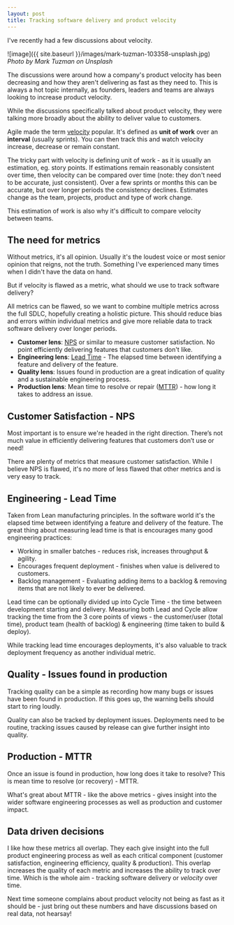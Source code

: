 ```yaml
---
layout: post
title: Tracking software delivery and product velocity
---
```


I've recently had a few discussions about velocity. 

![image]({{ site.baseurl }}/images/mark-tuzman-103358-unsplash.jpg)
*Photo by Mark Tuzman on Unsplash*

The discussions were around how a company's product velocity has been decreasing and how they aren't delivering as fast as they need to. This is always a hot topic internally, as founders, leaders and teams are always looking to increase product velocity. 

While the discussions specifically talked about product velocity, they were talking more broadly about the ability to deliver value to customers. 

Agile made the term [velocity](https://en.wikipedia.org/wiki/Velocity_(software_development)) popular. It's defined as **unit of work** over an **interval** (usually sprints). You can then track this and watch velocity increase, decrease or remain constant.

The tricky part with velocity is defining unit of work - as it is usually an estimation, eg. story points. If estimations remain reasonably consistent over time, then velocity can be compared over time (note: they don't need to be accurate, just consistent). Over a few sprints or months this can be accurate, but over longer periods the consistency declines. Estimates change as the team, projects, product and type of work change. 

This estimation of work is also why it's difficult to compare velocity between teams. 

## The need for metrics

Without metrics, it's all opinion. Usually it's the loudest voice or most senior opinion that reigns, not the truth. Something I've experienced many times when I didn't have the data on hand.

But if velocity is flawed as a metric, what should we use to track software delivery?

All metrics can be flawed, so we want to combine multiple metrics across the full SDLC, hopefully creating a holistic picture. This should reduce bias and errors within individual metrics and give more reliable data to track software delivery over longer periods. 

- **Customer lens**: [NPS](https://en.wikipedia.org/wiki/Net_Promoter) or similar to measure customer satisfaction. No point efficiently delivering features that customers don't like.
- **Engineering lens**: [Lead Time](https://en.wikipedia.org/wiki/Lead_time) - The elapsed time between identifying a feature and delivery of the feature.
- **Quality lens**: Issues found in production are a great indication of quality and a sustainable engineering process.
- **Production lens**: Mean time to resolve or repair ([MTTR](https://en.wikipedia.org/wiki/Mean_time_to_repair)) - how long it takes to address an issue. 

## Customer Satisfaction - NPS

Most important is to ensure we're headed in the right direction. There’s not much value in efficiently delivering features that customers don’t use or need! 

There are plenty of metrics that measure customer satisfaction. While I believe NPS is flawed, it's no more of less flawed that other metrics and is very easy to track.

## Engineering - Lead Time

Taken from Lean manufacturing principles. In the software world it's the elapsed time between identifying a feature and delivery of the feature. The great thing about measuring lead time is that is encourages many good engineering practices:

- Working in smaller batches - reduces risk, increases throughput & agility.
- Encourages frequent deployment - finishes when value is delivered to customers.
- Backlog management - Evaluating adding items to a backlog & removing items that are not likely to ever be delivered.

Lead time can be optionally divided up into Cycle Time - the time between development starting and delivery. Measuring both Lead and Cycle allow tracking the time from the 3 core points of views - the customer/user (total time), product team (health of backlog) & engineering (time taken to build & deploy).

While tracking lead time encourages deployments, it's also valuable to track deployment frequency as another individual metric.

## Quality - Issues found in production

Tracking quality can be a simple as recording how many bugs or issues have been found in production. If this goes up, the warning bells should start to ring loudly. 

Quality can also be tracked by deployment issues. Deployments need to be routine, tracking issues caused by release can give further insight into quality.

## Production - MTTR

Once an issue is found in production, how long does it take to resolve? This is mean time to resolve (or recovery) - MTTR. 

What's great about MTTR - like the above metrics - gives insight into the wider software engineering processes as well as production and customer impact. 

## Data driven decisions

I like how these metrics all overlap. They each give insight into the full product engineering process as well as each critical component (customer satisfaction, engineering efficiency, quality & production). This overlap increases the quality of each metric and increases the ability to track over time. Which is the whole aim - tracking software delivery or *velocity* over time.  

Next time someone complains about product velocity not being as fast as it should be - just bring out these numbers and have discussions based on real data, not hearsay!